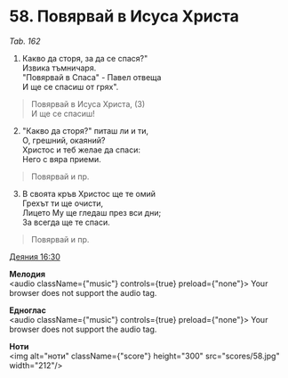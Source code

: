 # 58. Повярвай в Исуса Христа

_Tab. 162_

1. Какво да сторя, за да се спася?"  
Извика тъмничаря.  
"Повярвай в Спаса" - Павел отвеща  
И ще се спасиш от грях".  

> Повярвай в Исуса Христа, (3)  
> И ще се спасиш!

2. "Какво да сторя?" питаш ли и ти,  
О, грешний, окаяний?  
Христос и теб желае да спаси:  
Него с вяра приеми.  

> Повярвай и пр.  

3. В своята кръв Христос ще те омий  
Грехът ти ще очисти,  
Лицето Му ще гледаш през вси дни;  
За всегда ще те спаси.  

> Повярвай и пр.

[Деяния 16:30](http://biblia.bg/index.php?k=44&g=16&s=30)

**Мелодия**  
<audio className={"music"} controls={true} preload={"none"}>
    <source src="mp3/58.mp3" type="audio/mpeg"/>
    Your browser does not support the audio tag.
</audio>

**Едноглас**  
<audio className={"music"} controls={true} preload={"none"}>
    <source src="transp/58.mp3" type="audio/mpeg"/>
    Your browser does not support the audio tag.
</audio>

**Ноти**  
<img alt="ноти" className={"score"} height="300" src="scores/58.jpg" width="212"/>
